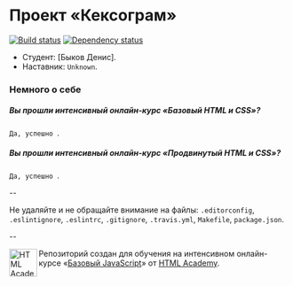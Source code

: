 # Проект «Кексограм»

[![Build status][travis-image]][travis-url]
[![Dependency status][dependency-image]][dependency-url]

* Студент: [Быков Денис].
* Наставник: `Unknown`.

### Немного о себе

##### Вы прошли интенсивный онлайн-курс «Базовый HTML и CSS»?
`Да, успешно `.

##### Вы прошли интенсивный онлайн-курс «Продвинутый HTML и CSS»?
`Да, успешно `.

--

Не удаляйте и не обращайте внимание на файлы: `.editorconfig`, `.eslintignore`, `.eslintrc`, `.gitignore`, `.travis.yml`, `Makefile`, `package.json`.

--

<a href="https://htmlacademy.ru/js_intensive"><img align="left" width="50" height="50" title="HTML Academy" src="https://htmlacademy.ru/static/img/logo-github-javascript.svg"></a>

Репозиторий создан для обучения на интенсивном онлайн-курсе «[Базовый JavaScript](https://htmlacademy.ru/js_intensive)» от [HTML Academy](https://htmlacademy.ru).

[travis-image]: https://travis-ci.org/js-htmlacademy/49432-keksogram.svg?branch=master
[travis-url]: https://travis-ci.org/js-htmlacademy/49432-keksogram
[dependency-image]: https://david-dm.org/js-htmlacademy/49432-keksogram.svg?style=flat-square
[dependency-url]: https://david-dm.org/js-htmlacademy/49432-keksogram
